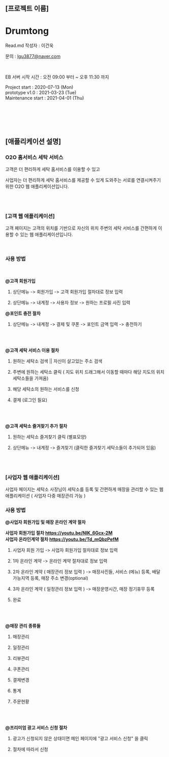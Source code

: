 ## [**프로젝트 이름**]
# Drumtong
Read.md 작성자 : 이건욱 

문의 : lgu3877@naver.com

<br>

EB 서버 시작 시간 : 오전 09:00 부터 ~ 오후 11:30 까지
<br>


Project start            : 2020-07-13 (Mon)                                                                                                              
prototype v1.0           : 2021-03-23 (Tue) <br>
Maintenance start        : 2021-04-01 (Thu)


<br><br><br><br>


## [**애플리케이션 설명**]

### O2O 홈서비스 세탁 서비스


고객은 더 편리하게 세탁 홈서비스를 이용할 수 있고

사업자는 더 편리하게 세탁 홈서비스를 제공할 수 있게 도와주는 서로를 연결시켜주기 위한 O2O 웹 애플리케이션입니다. 



<br><br>

### [**고객 웹 애플리케이션**]

고객 페이지는 고객의 위치를 기반으로 자신의 위치 주변의 세탁 서비스를 간편하게 이용할 수 있는 웹 애플리케이션입니다.


<br> 

### 사용 방법

<br>


**@고객 회원가입**

1. 상단메뉴 -> 회원가입 -> 고객 회원가입 절차대로 정보 입력

2. 상단메뉴 -> 내계정 -> 사용자 정보 -> 원하는 프로필 사진 입력



**@포인트 충전 절차**

1. 상단메뉴 -> 내계정 -> 결제 및 쿠폰 -> 포인트 금액 입력 -> 충전하기





<br><br>

**@고객 세탁 서비스 이용 절차**

1. 원하는 세탁소 검색 || 자신이 살고있는 주소 검색

2. 주변에 원하는 세탁소 클릭 ( 지도 위치 드래그해서 이동할 때마다 해당 지도의 위치 세탁소들을 가져옴)

3. 해당 세탁소의 원하는 서비스를 신청

4. 결제 (로그인 필요)


<br><br>


**@고객 세탁소 즐겨찾기 추가 절차**

1. 원하는 세탁소 즐겨찾기 클릭 (별표모양)

2. 상단메뉴 -> 내계정 -> 즐겨찾기  (클릭한 즐겨찾기 세탁소들이 추가되어 있음)

<br><br>



### [**사업자 웹 애플리케이션**]

사업자 페이지는 세탁소 사장님이 세탁소를 등록 및 간편하게 매장을 관리할 수 있는 웹애플리케이션 ( 사업자 다중 매장관리 가능 )
<br>

### 사용 방법


**@사업자 회원가입 및 매장 온라인 계약 절차**

**사업자 회원가입 절차 https://youtu.be/NIK_6Gcx-2M**  <br>
**사업자 온라인계약 절차 https://youtu.be/Td_mQbzPefM**
<br>

 
1. 사업자 회원 가입 -> 사업자 회원가입 절차대로 정보 입력

2. 1차 온라인 계약 -> 온라인 계약 절차대로 정보 입력

3. 2차 온라인 계약 ( 매장관리 정보 입력 ) -> 매장사진들, 서비스 (메뉴) 등록, 배달 가능지역 등록, 매장 주소 변경(optional)

3. 3차 온라인 계약 ( 일정관리 정보 입력 ) -> 매장운영시간, 매장 정기휴무 등록

4. 완료 

<br><br>



**@매장 관리 종류들**

1. 매장관리

2. 일정관리

3. 리뷰관리

4. 쿠폰관리

5. 결제변경

6. 통계

7. 주문현황

<br><br>  

**@프리미엄 광고 서비스 신청 절차**

1. 광고가 신청되지 않은 상태이면 메인 페이지에 "광고 서비스 신청" 을 클릭

2. 절차에 따라서 신청
